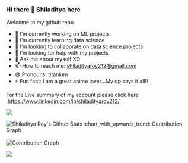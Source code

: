 ### Hi there 👋 Shiladitya here

Welcome to my github repo

- 🔭 I’m currently working on ML projects
- 🌱 I’m currently learning data science
- 👯 I’m looking to collaborate on data science projects
- 🤔 I’m looking for help with my projects
- 💬 Ask me about myself XD
- 📫 How to reach me: shiladityaroy212@gmail.com
- 😄 Pronouns: titanium
- ⚡ Fun fact: I am a great anime lover...My dp says it all!!

For the Live summary of my account please click here :https://www.linkedin.com/in/shiladityaroy212/


![](https://komarev.com/ghpvc/?username=shiladityaroy212&color=blue&style=flat-square)

<img align="left" alt="Shiladitya Roy's Github Stats" src="https://github-readme-stats.vercel.app/api?username=shiladityaroy212&theme=chartreuse-dark&show_icons=true&hide_border=true"/>


<summary>:chart_with_upwards_trend: Contribution Graph </summary>
   <br/>
   <img src="https://activity-graph.herokuapp.com/graph?username=shiladityaroy212&theme=xcode" alt="Contribution Graph" align="center" />


<br>
<p>
  <a href="https://github.com/shiladityaroy212" >  <img src="https://github.com/shiladityaroy212/shiladityaroy212/blob/output/github-contribution-grid-snake.gif" align="center" />  </a>
  </p>
